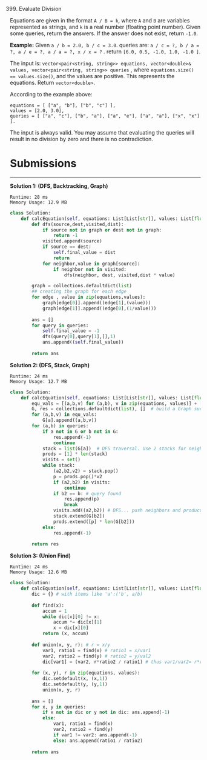 399. Evaluate Division

Equations are given in the format `A / B = k`, where `A` and `B` are variables represented as strings, and `k` is a real number (floating point number). Given some queries, return the answers. If the answer does not exist, return `-1.0`.

**Example:**
Given `a / b = 2.0, b / c = 3.0`.
queries are: `a / c = ?, b / a = ?, a / e = ?, a / a = ?, x / x = ?` .
return `[6.0, 0.5, -1.0, 1.0, -1.0 ]`.

The input is: `vector<pair<string, string>> equations, vector<double>& values, vector<pair<string, string>> queries` , where `equations.size() == values.size()`, and the values are positive. This represents the equations. Return `vector<double>`.

According to the example above:
```
equations = [ ["a", "b"], ["b", "c"] ],
values = [2.0, 3.0],
queries = [ ["a", "c"], ["b", "a"], ["a", "e"], ["a", "a"], ["x", "x"] ]. 
``` 

The input is always valid. You may assume that evaluating the queries will result in no division by zero and there is no contradiction.
    
# Submissions
---
**Solution 1: (DFS, Backtracking, Graph)**
```
Runtime: 28 ms
Memory Usage: 12.9 MB
```
```python
class Solution:
    def calcEquation(self, equations: List[List[str]], values: List[float], queries: List[List[str]]) -> List[float]:
        def dfs(source,dest,visited,dist):
            if source not in graph or dest not in graph:
                return -1
            visited.append(source)
            if source == dest:
                self.final_value = dist
                return  
            for neighbor,value in graph[source]:
                if neighbor not in visited:
                    dfs(neighbor, dest, visited,dist * value)

        graph = collections.defaultdict(list)
        ## creating the graph for each edge
        for edge , value in zip(equations,values):
            graph[edge[0]].append((edge[1],(value)))
            graph[edge[1]].append((edge[0],(1/value)))
        
        ans = []
        for query in queries:
            self.final_value = -1
            dfs(query[0],query[1],[],1)
            ans.append((self.final_value))
        
        return ans
```

**Solution 2: (DFS, Stack, Graph)**
```
Runtime: 24 ms
Memory Usage: 12.7 MB
```
```python
class Solution:
    def calcEquation(self, equations: List[List[str]], values: List[float], queries: List[List[str]]) -> List[float]:
        equ_vals = [(a,b,v) for (a,b), v in zip(equations, values)] + [(b,a,1/v) for (a,b), v in zip(equations, values)]      
        G, res = collections.defaultdict(list), []  # build a Graph such that a ->  a / ...
        for (a,b,v) in equ_vals: 
            G[a].append((a,b,v))
        for (a,b) in queries:
            if a not in G or b not in G:
                res.append(-1)
                continue            
            stack = list(G[a])  # DFS traversal. Use 2 stacks for neighbors and product 
            prods = [1] * len(stack) 
            visits = set()
            while stack:
                (a2,b2,v2) = stack.pop()    
                p = prods.pop()*v2 
                if (a2,b2) in visits:
                    continue   
                if b2 == b: # query found
                    res.append(p)
                    break    
                visits.add((a2,b2)) # DFS... push neighbors and product                               
                stack.extend(G[b2])
                prods.extend([p] * len(G[b2]))            
            else:
                res.append(-1)
        
        return res
```

**Solution 3: (Union Find)**
```
Runtime: 24 ms
Memory Usage: 12.6 MB
```
```python
class Solution:
    def calcEquation(self, equations: List[List[str]], values: List[float], queries: List[List[str]]) -> List[float]:
        dic = {} # with items like 'a':('b', a/b)
        
        def find(x):
            accum = 1
            while dic[x][0] != x:
                accum *= dic[x][1]
                x = dic[x][0]
            return (x, accum)
        
        def union(x, y, r): # r = x/y
            var1, ratio1 = find(x) # ratio1 = x/var1
            var2, ratio2 = find(y) # ratio2 = y/val2
            dic[var1] = (var2, r*ratio2 / ratio1) # thus var1/var2= r*ratio2/ratio1
            
        for (x, y), r in zip(equations, values):
            dic.setdefault(x, (x,1))
            dic.setdefault(y, (y,1))
            union(x, y, r)
            
        ans = []    
        for x, y in queries:
            if x not in dic or y not in dic: ans.append(-1)
            else:
                var1, ratio1 = find(x)
                var2, ratio2 = find(y)
                if var1 != var2: ans.append(-1)
                else: ans.append(ratio1 / ratio2)
                    
        return ans
```